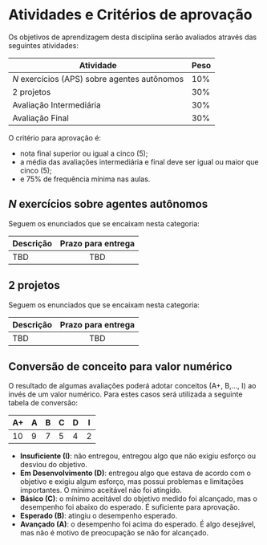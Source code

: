 # Atividades e Critérios de aprovação

Os objetivos de aprendizagem desta disciplina serão avaliados através das seguintes atividades: 

| Atividade | Peso |
| ----------| ----------|
| *N* exercícios (APS) sobre agentes autônomos | 10% |
| 2 projetos | 30% | 
| Avaliação Intermediária | 30% | 
| Avaliação Final | 30% | 

O critério para aprovação é:

* nota final superior ou igual a cinco (5);
* a média das avaliações intermediária e final deve ser igual ou maior que cinco (5);
* e 75% de frequência mínima nas aulas. 

## *N* exercícios sobre agentes autônomos

Seguem os enunciados que se encaixam nesta categoria: 

| Descrição                                                   |  Prazo para entrega |
|:------------------------------------------------------------|:-------------------:|
| TBD | TBD |

<!--
| [Exercício sobre modelagem de agentes](./aulas/03_configuracao/index.md) | 10/02 |
| [Exercício sobre busca em largura e profundidade](./aulas/04_x_buscas/index.md) | 24/02 |
| [Procurando caminhos em um mapa](./aulas/05_busca_com_custo/index.md) | 10/03 |
| [Puzzle-8](./aulas/08_heuristica_parte_3_aps/index.md) | 23/03 |
| [Q-Learning e hiperparâmetros](./aulas/15_rl_parte2/index.md) | 15/04 | 
| [Sarsa](./aulas/15_rl_sarsa/index.md) | 22/04 |
-->

## 2 projetos

Seguem os enunciados que se encaixam nesta categoria:

| Descrição                                                                                |  Prazo para entrega |
|:-----------------------------------------------------------------------------------------|:-------------------:|
| TBD | TBD |

<!--
| [Taxi Driver anfíbio](./projetos/2025_01_intermediario/index.md) | 11/04/2025 |
| [Robô e o labirinto](./projetos/2025_01_robo/index.md) | 07/05/2025 | 
-->

## Conversão de conceito para valor numérico

O resultado de algumas avaliações poderá adotar conceitos (A+, B,..., I) ao invés de um valor numérico. Para estes casos será utilizada a seguinte tabela de conversão:

| A+ | A | B | C | D | I |
|----|---|---|---|---|---|
| 10 | 9 | 7 | 5 | 4 | 2 |

* **Insuficiente (I)**: não entregou, entregou algo que não exigiu esforço ou desviou do objetivo.
* **Em Desenvolvimento (D)**: entregou algo que estava de acordo com o objetivo e exigiu algum esforço, mas possui problemas e limitações importantes. O mínimo aceitável não foi atingido.
* **Básico (C)**: o mínimo aceitável do objetivo medido foi alcançado, mas o desempenho foi abaixo do esperado. É suficiente para aprovação.
* **Esperado (B)**: atingiu o desempenho esperado.
* **Avançado (A)**: o desempenho foi acima do esperado. É algo desejável, mas não é motivo de preocupação se não for alcançado.
